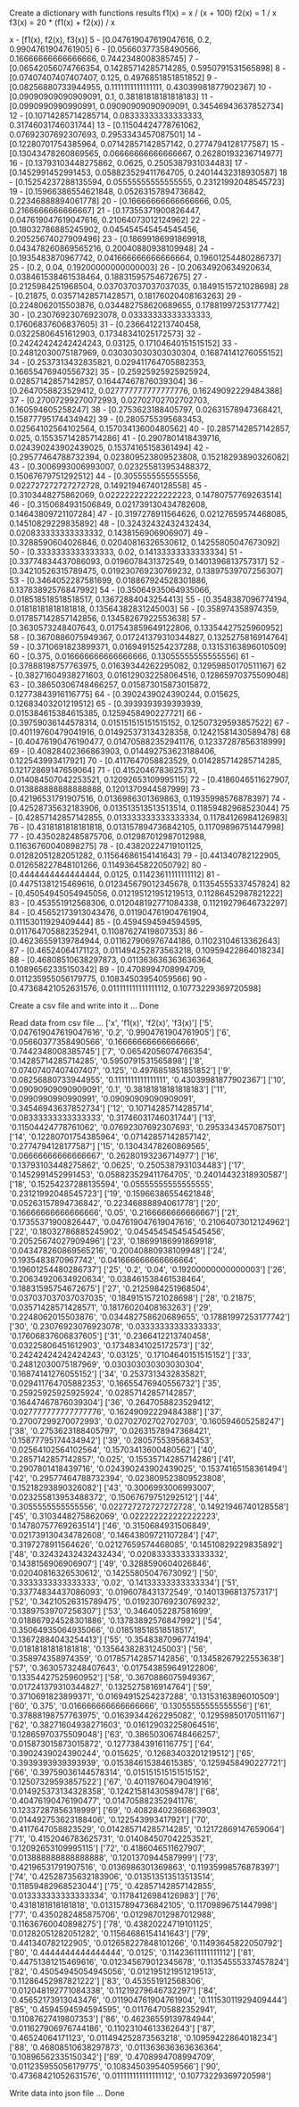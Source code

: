 Create a dictionary with functions results
f1(x) = x / (x + 100)
f2(x) = 1 / x
f3(x) = 20 * (f1(x) + f2(x)) / x

x  -  [f1(x), f2(x), f3(x)]
5  -  [0.047619047619047616, 0.2, 0.9904761904761905]
6  -  [0.05660377358490566, 0.16666666666666666, 0.7442348008385745]
7  -  [0.06542056074766354, 0.14285714285714285, 0.5950791531565898]
8  -  [0.07407407407407407, 0.125, 0.4976851851851852]
9  -  [0.08256880733944955, 0.1111111111111111, 0.43039981877902367]
10  -  [0.09090909090909091, 0.1, 0.38181818181818183]
11  -  [0.0990990990990991, 0.09090909090909091, 0.34546943637852734]
12  -  [0.10714285714285714, 0.08333333333333333, 0.31746031746031744]
13  -  [0.11504424778761062, 0.07692307692307693, 0.2953343457087501]
14  -  [0.12280701754385964, 0.07142857142857142, 0.2774794128177587]
15  -  [0.13043478260869565, 0.06666666666666667, 0.26280193236714977]
16  -  [0.13793103448275862, 0.0625, 0.2505387931034483]
17  -  [0.1452991452991453, 0.058823529411764705, 0.24014432318930587]
18  -  [0.15254237288135594, 0.05555555555555555, 0.23121992048545723]
19  -  [0.15966386554621848, 0.05263157894736842, 0.22346888894061778]
20  -  [0.16666666666666666, 0.05, 0.2166666666666667]
21  -  [0.17355371900826447, 0.047619047619047616, 0.21064073012124962]
22  -  [0.18032786885245902, 0.045454545454545456, 0.20525674027909496]
23  -  [0.18699186991869918, 0.043478260869565216, 0.20040880938109948]
24  -  [0.1935483870967742, 0.041666666666666664, 0.19601254480286737]
25  -  [0.2, 0.04, 0.19200000000000003]
26  -  [0.20634920634920634, 0.038461538461538464, 0.18831595754672675]
27  -  [0.2125984251968504, 0.037037037037037035, 0.18491515721028698]
28  -  [0.21875, 0.03571428571428571, 0.18176020408163263]
29  -  [0.2248062015503876, 0.034482758620689655, 0.17881997253177742]
30  -  [0.23076923076923078, 0.03333333333333333, 0.17606837606837605]
31  -  [0.2366412213740458, 0.03225806451612903, 0.17348341025172573]
32  -  [0.24242424242424243, 0.03125, 0.17104640151515152]
33  -  [0.24812030075187969, 0.030303030303030304, 0.16874141276055152]
34  -  [0.2537313432835821, 0.029411764705882353, 0.16655476940556732]
35  -  [0.25925925925925924, 0.02857142857142857, 0.16447467876039304]
36  -  [0.2647058823529412, 0.027777777777777776, 0.16249092229484388]
37  -  [0.27007299270072993, 0.02702702702702703, 0.160594605258247]
38  -  [0.2753623188405797, 0.02631578947368421, 0.15877795174434942]
39  -  [0.2805755395683453, 0.02564102564102564, 0.15703413600480562]
40  -  [0.2857142857142857, 0.025, 0.15535714285714286]
41  -  [0.2907801418439716, 0.024390243902439025, 0.15374165158361494]
42  -  [0.29577464788732394, 0.023809523809523808, 0.15218293890326082]
43  -  [0.3006993006993007, 0.023255813953488372, 0.15067679751292512]
44  -  [0.3055555555555556, 0.022727272727272728, 0.14921946740128558]
45  -  [0.3103448275862069, 0.022222222222222223, 0.14780757769263514]
46  -  [0.3150684931506849, 0.021739130434782608, 0.14643809721107284]
47  -  [0.3197278911564626, 0.02127659574468085, 0.14510829229835892]
48  -  [0.32432432432432434, 0.020833333333333332, 0.1438156906906907]
49  -  [0.3288590604026846, 0.02040816326530612, 0.14255805047673092]
50  -  [0.3333333333333333, 0.02, 0.14133333333333334]
51  -  [0.33774834437086093, 0.0196078431372549, 0.1401396813757317]
52  -  [0.34210526315789475, 0.019230769230769232, 0.13897539707256307]
53  -  [0.3464052287581699, 0.018867924528301886, 0.13783892576847992]
54  -  [0.35064935064935066, 0.018518518518518517, 0.13672884043254413]
55  -  [0.3548387096774194, 0.01818181818181818, 0.13564382831245003]
56  -  [0.358974358974359, 0.017857142857142856, 0.13458267922553638]
57  -  [0.3630573248407643, 0.017543859649122806, 0.13354427525960952]
58  -  [0.3670886075949367, 0.017241379310344827, 0.1325275816914764]
59  -  [0.3710691823899371, 0.01694915254237288, 0.13153163896010509]
60  -  [0.375, 0.016666666666666666, 0.13055555555555556]
61  -  [0.37888198757763975, 0.01639344262295082, 0.12959850170511167]
62  -  [0.38271604938271603, 0.016129032258064516, 0.12865970375509048]
63  -  [0.38650306748466257, 0.015873015873015872, 0.12773843916116775]
64  -  [0.3902439024390244, 0.015625, 0.12683403201219512]
65  -  [0.3939393939393939, 0.015384615384615385, 0.1259458490227721]
66  -  [0.39759036144578314, 0.015151515151515152, 0.12507329593857522]
67  -  [0.40119760479041916, 0.014925373134328358, 0.12421581430589478]
68  -  [0.40476190476190477, 0.014705882352941176, 0.12337287856318999]
69  -  [0.40828402366863903, 0.014492753623188406, 0.122543993417921]
70  -  [0.4117647058823529, 0.014285714285714285, 0.12172869147659064]
71  -  [0.4152046783625731, 0.014084507042253521, 0.12092653109995115]
72  -  [0.4186046511627907, 0.013888888888888888, 0.1201370944587999]
73  -  [0.42196531791907516, 0.0136986301369863, 0.11935998576878397]
74  -  [0.42528735632183906, 0.013513513513513514, 0.11859482968523044]
75  -  [0.42857142857142855, 0.013333333333333334, 0.11784126984126983]
76  -  [0.4318181818181818, 0.013157894736842105, 0.11709896751447998]
77  -  [0.4350282485875706, 0.012987012987012988, 0.11636760040898275]
78  -  [0.43820224719101125, 0.01282051282051282, 0.11564686154141643]
79  -  [0.441340782122905, 0.012658227848101266, 0.11493645822050792]
80  -  [0.4444444444444444, 0.0125, 0.11423611111111112]
81  -  [0.44751381215469616, 0.012345679012345678, 0.11354555337457824]
82  -  [0.45054945054945056, 0.012195121951219513, 0.11286452987821222]
83  -  [0.453551912568306, 0.012048192771084338, 0.11219279646732297]
84  -  [0.45652173913043476, 0.011904761904761904, 0.11153011929409444]
85  -  [0.4594594594594595, 0.011764705882352941, 0.11087627419807353]
86  -  [0.46236559139784944, 0.011627906976744186, 0.11023104613362643]
87  -  [0.46524064171123, 0.011494252873563218, 0.10959422864018234]
88  -  [0.46808510638297873, 0.011363636363636364, 0.10896562335150342]
89  -  [0.4708994708994709, 0.011235955056179775, 0.10834503954059566]
90  -  [0.47368421052631576, 0.011111111111111112, 0.10773229369720598]

Create a csv file and write into it ...
Done

Read data from csv file ...
['x', 'f1(x)', 'f2(x)', 'f3(x)']
['5', '0.047619047619047616', '0.2', '0.9904761904761905']
['6', '0.05660377358490566', '0.16666666666666666', '0.7442348008385745']
['7', '0.06542056074766354', '0.14285714285714285', '0.5950791531565898']
['8', '0.07407407407407407', '0.125', '0.4976851851851852']
['9', '0.08256880733944955', '0.1111111111111111', '0.43039981877902367']
['10', '0.09090909090909091', '0.1', '0.38181818181818183']
['11', '0.0990990990990991', '0.09090909090909091', '0.34546943637852734']
['12', '0.10714285714285714', '0.08333333333333333', '0.31746031746031744']
['13', '0.11504424778761062', '0.07692307692307693', '0.2953343457087501']
['14', '0.12280701754385964', '0.07142857142857142', '0.2774794128177587']
['15', '0.13043478260869565', '0.06666666666666667', '0.26280193236714977']
['16', '0.13793103448275862', '0.0625', '0.2505387931034483']
['17', '0.1452991452991453', '0.058823529411764705', '0.24014432318930587']
['18', '0.15254237288135594', '0.05555555555555555', '0.23121992048545723']
['19', '0.15966386554621848', '0.05263157894736842', '0.22346888894061778']
['20', '0.16666666666666666', '0.05', '0.2166666666666667']
['21', '0.17355371900826447', '0.047619047619047616', '0.21064073012124962']
['22', '0.18032786885245902', '0.045454545454545456', '0.20525674027909496']
['23', '0.18699186991869918', '0.043478260869565216', '0.20040880938109948']
['24', '0.1935483870967742', '0.041666666666666664', '0.19601254480286737']
['25', '0.2', '0.04', '0.19200000000000003']
['26', '0.20634920634920634', '0.038461538461538464', '0.18831595754672675']
['27', '0.2125984251968504', '0.037037037037037035', '0.18491515721028698']
['28', '0.21875', '0.03571428571428571', '0.18176020408163263']
['29', '0.2248062015503876', '0.034482758620689655', '0.17881997253177742']
['30', '0.23076923076923078', '0.03333333333333333', '0.17606837606837605']
['31', '0.2366412213740458', '0.03225806451612903', '0.17348341025172573']
['32', '0.24242424242424243', '0.03125', '0.17104640151515152']
['33', '0.24812030075187969', '0.030303030303030304', '0.16874141276055152']
['34', '0.2537313432835821', '0.029411764705882353', '0.16655476940556732']
['35', '0.25925925925925924', '0.02857142857142857', '0.16447467876039304']
['36', '0.2647058823529412', '0.027777777777777776', '0.16249092229484388']
['37', '0.27007299270072993', '0.02702702702702703', '0.160594605258247']
['38', '0.2753623188405797', '0.02631578947368421', '0.15877795174434942']
['39', '0.2805755395683453', '0.02564102564102564', '0.15703413600480562']
['40', '0.2857142857142857', '0.025', '0.15535714285714286']
['41', '0.2907801418439716', '0.024390243902439025', '0.15374165158361494']
['42', '0.29577464788732394', '0.023809523809523808', '0.15218293890326082']
['43', '0.3006993006993007', '0.023255813953488372', '0.15067679751292512']
['44', '0.3055555555555556', '0.022727272727272728', '0.14921946740128558']
['45', '0.3103448275862069', '0.022222222222222223', '0.14780757769263514']
['46', '0.3150684931506849', '0.021739130434782608', '0.14643809721107284']
['47', '0.3197278911564626', '0.02127659574468085', '0.14510829229835892']
['48', '0.32432432432432434', '0.020833333333333332', '0.1438156906906907']
['49', '0.3288590604026846', '0.02040816326530612', '0.14255805047673092']
['50', '0.3333333333333333', '0.02', '0.14133333333333334']
['51', '0.33774834437086093', '0.0196078431372549', '0.1401396813757317']
['52', '0.34210526315789475', '0.019230769230769232', '0.13897539707256307']
['53', '0.3464052287581699', '0.018867924528301886', '0.13783892576847992']
['54', '0.35064935064935066', '0.018518518518518517', '0.13672884043254413']
['55', '0.3548387096774194', '0.01818181818181818', '0.13564382831245003']
['56', '0.358974358974359', '0.017857142857142856', '0.13458267922553638']
['57', '0.3630573248407643', '0.017543859649122806', '0.13354427525960952']
['58', '0.3670886075949367', '0.017241379310344827', '0.1325275816914764']
['59', '0.3710691823899371', '0.01694915254237288', '0.13153163896010509']
['60', '0.375', '0.016666666666666666', '0.13055555555555556']
['61', '0.37888198757763975', '0.01639344262295082', '0.12959850170511167']
['62', '0.38271604938271603', '0.016129032258064516', '0.12865970375509048']
['63', '0.38650306748466257', '0.015873015873015872', '0.12773843916116775']
['64', '0.3902439024390244', '0.015625', '0.12683403201219512']
['65', '0.3939393939393939', '0.015384615384615385', '0.1259458490227721']
['66', '0.39759036144578314', '0.015151515151515152', '0.12507329593857522']
['67', '0.40119760479041916', '0.014925373134328358', '0.12421581430589478']
['68', '0.40476190476190477', '0.014705882352941176', '0.12337287856318999']
['69', '0.40828402366863903', '0.014492753623188406', '0.122543993417921']
['70', '0.4117647058823529', '0.014285714285714285', '0.12172869147659064']
['71', '0.4152046783625731', '0.014084507042253521', '0.12092653109995115']
['72', '0.4186046511627907', '0.013888888888888888', '0.1201370944587999']
['73', '0.42196531791907516', '0.0136986301369863', '0.11935998576878397']
['74', '0.42528735632183906', '0.013513513513513514', '0.11859482968523044']
['75', '0.42857142857142855', '0.013333333333333334', '0.11784126984126983']
['76', '0.4318181818181818', '0.013157894736842105', '0.11709896751447998']
['77', '0.4350282485875706', '0.012987012987012988', '0.11636760040898275']
['78', '0.43820224719101125', '0.01282051282051282', '0.11564686154141643']
['79', '0.441340782122905', '0.012658227848101266', '0.11493645822050792']
['80', '0.4444444444444444', '0.0125', '0.11423611111111112']
['81', '0.44751381215469616', '0.012345679012345678', '0.11354555337457824']
['82', '0.45054945054945056', '0.012195121951219513', '0.11286452987821222']
['83', '0.453551912568306', '0.012048192771084338', '0.11219279646732297']
['84', '0.45652173913043476', '0.011904761904761904', '0.11153011929409444']
['85', '0.4594594594594595', '0.011764705882352941', '0.11087627419807353']
['86', '0.46236559139784944', '0.011627906976744186', '0.11023104613362643']
['87', '0.46524064171123', '0.011494252873563218', '0.10959422864018234']
['88', '0.46808510638297873', '0.011363636363636364', '0.10896562335150342']
['89', '0.4708994708994709', '0.011235955056179775', '0.10834503954059566']
['90', '0.47368421052631576', '0.011111111111111112', '0.10773229369720598']

Write data into json file ...
Done
